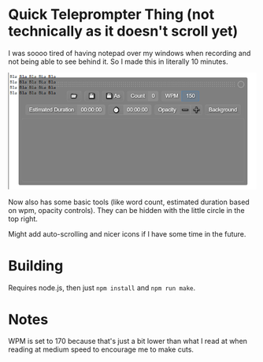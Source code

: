 # Quick Teleprompter Thing (not technically as it doesn't scroll yet)

I was soooo tired of having notepad over my windows when recording and not being able to see behind it. So I made this in literally 10 minutes.

![](./screenshot.png)

Now also has some basic tools (like word count, estimated duration based on wpm, opacity controls). They can be hidden with the little circle in the top right.

Might add auto-scrolling and nicer icons if I have some time in the future.

# Building

Requires node.js, then just `npm install` and `npm run make`.


# Notes

WPM is set to 170 because that's just a bit lower than what I read at when reading at medium speed to encourage me to make cuts.
